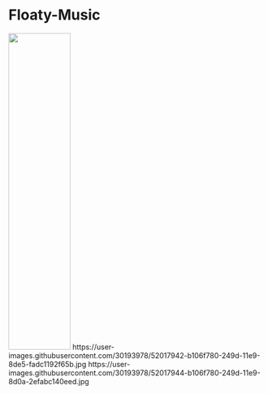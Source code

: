 # Floaty-Music
<img height="622" width="122" src="https://user-images.githubusercontent.com/30193978/52017941-b106f780-249d-11e9-9998-b5dc15ec0f67.jpg">
https://user-images.githubusercontent.com/30193978/52017942-b106f780-249d-11e9-8de5-fadc1192f65b.jpg
https://user-images.githubusercontent.com/30193978/52017944-b106f780-249d-11e9-8d0a-2efabc140eed.jpg
